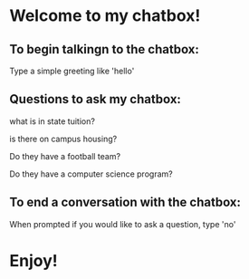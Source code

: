# Welcome to my chatbox!

## To begin talkingn to the chatbox:
Type a simple greeting like 'hello'

## Questions to ask my chatbox:
what is in state tuition?

is there on campus housing?

Do they have a football team?

Do they have a computer science program?

## To end a conversation with the chatbox:
When prompted if you would like to ask a question, type 'no'

# Enjoy!
